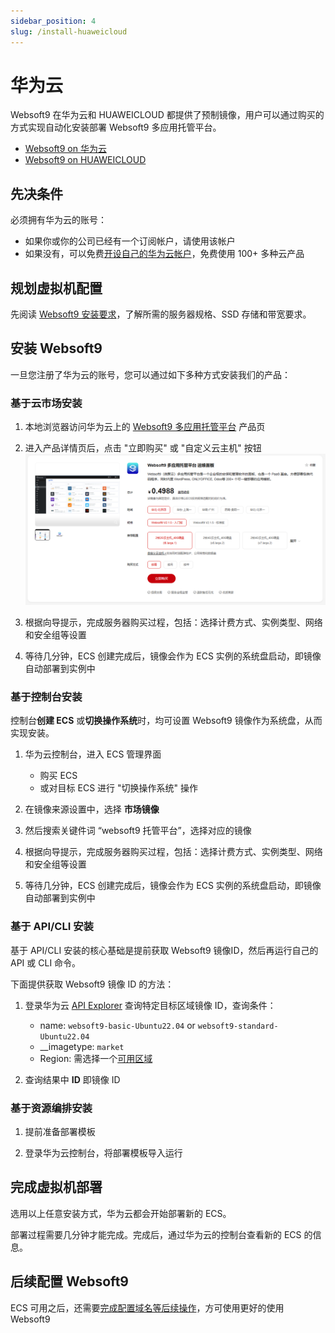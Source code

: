 ```yaml
---
sidebar_position: 4
slug: /install-huaweicloud
---
```


# 华为云

Websoft9 在华为云和 HUAWEICLOUD 都提供了预制镜像，用户可以通过购买的方式实现自动化安装部署 Websoft9 多应用托管平台。  

- [Websoft9 on 华为云](https://marketplace.huaweicloud.com/contents/29458a42-64b7-4637-aa7c-8bfddea1fb72)
- [Websoft9 on HUAWEICLOUD](https://marketplace-intl.huaweicloud.com/seller/a0d01460031d46639391c78a61de9a0f)

## 先决条件

必须拥有华为云的账号：

- 如果你或你的公司已经有一个订阅帐户，请使用该帐户
- 如果没有，可以免费[开设自己的华为云帐户](https://activity.huaweicloud.com/free_test/index.html)，免费使用 100+ 多种云产品

## 规划虚拟机配置

先阅读 [Websoft9 安装要求](./install-requirements)，了解所需的服务器规格、SSD 存储和带宽要求。 

## 安装 Websoft9

一旦您注册了华为云的账号，您可以通过如下多种方式安装我们的产品：

### 基于云市场安装

1. 本地浏览器访问华为云上的 [Websoft9 多应用托管平台](https://marketplace.huaweicloud.com/contents/29458a42-64b7-4637-aa7c-8bfddea1fb72) 产品页

2. 进入产品详情页后，点击 "立即购买" 或 "自定义云主机" 按钮
   ![Websoft9 华为云商店](./assets/websoft9-offer-huaweicloud.png)

3. 根据向导提示，完成服务器购买过程，包括：选择计费方式、实例类型、网络和安全组等设置

4. 等待几分钟，ECS 创建完成后，镜像会作为 ECS 实例的系统盘启动，即镜像自动部署到实例中


### 基于控制台安装

控制台**创建 ECS** 或**切换操作系统**时，均可设置 Websoft9 镜像作为系统盘，从而实现安装。

1. 华为云控制台，进入 ECS 管理界面

   - 购买 ECS
   - 或对目标 ECS 进行 "切换操作系统" 操作

2. 在镜像来源设置中，选择 **市场镜像**

3. 然后搜索关键件词 “websoft9 托管平台”，选择对应的镜像

4. 根据向导提示，完成服务器购买过程，包括：选择计费方式、实例类型、网络和安全组等设置

5. 等待几分钟，ECS 创建完成后，镜像会作为 ECS 实例的系统盘启动，即镜像自动部署到实例中


### 基于 API/CLI 安装

基于 API/CLI 安装的核心基础是提前获取 Websoft9 镜像ID，然后再运行自己的 API 或 CLI 命令。

下面提供获取 Websoft9 镜像 ID 的方法：

1. 登录华为云 [API Explorer](https://console.huaweicloud.com/apiexplorer) 查询特定目标区域镜像 ID，查询条件：

   - name: `websoft9-basic-Ubuntu22.04` or `websoft9-standard-Ubuntu22.04`
   - __imagetype: `market`
   - Region: 需选择一个[可用区域](https://marketplace.huaweicloud.com/contents/29458a42-64b7-4637-aa7c-8bfddea1fb72)

2. 查询结果中 **ID** 即镜像 ID

### 基于资源编排安装

1. 提前准备部署模板

2. 登录华为云控制台，将部署模板导入运行

## 完成虚拟机部署

选用以上任意安装方式，华为云都会开始部署新的 ECS。  

部署过程需要几分钟才能完成。完成后，通过华为云的控制台查看新的 ECS 的信息。  

## 后续配置 Websoft9

ECS 可用之后，还需要[完成配置域名等后续操作](./domain-set)，方可使用更好的使用 Websoft9